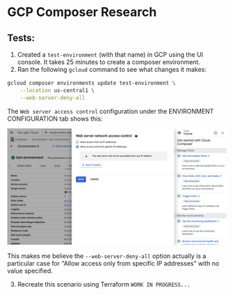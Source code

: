 # GCP Composer Research

## Tests:
1. Created a `test-environment` (with that name) in GCP using the UI console. It takes 25 minutes to create a composer environment.
2. Ran the following `gcloud` command to see what changes it makes:

```bash
gcloud composer environments update test-environment \
    --location us-central1 \
    --web-server-deny-all
```

The `Web server access control` configuration under the ENVIRONMENT CONFIGURATION tab shows this:
 
![Screenshot of web server AC configuration](/images/console_web_server_access_gcloud.png)

This makes me believe the `--web-server-deny-all` option actually is a particular case for "Allow access only from specific IP addresses" with no value specified.

3. Recreate this scenario using Terraform
`WORK IN PROGRESS...`